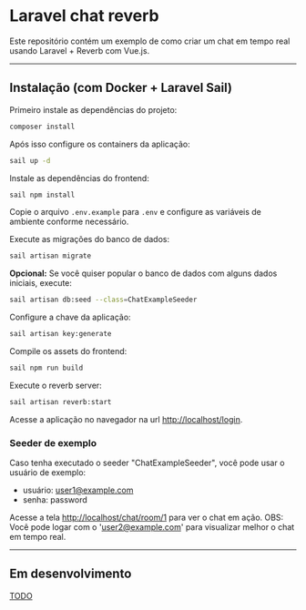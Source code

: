 # Laravel chat reverb
Este repositório contém um exemplo de como criar um chat em tempo real usando Laravel + Reverb com Vue.js.

---
## Instalação (com Docker + Laravel Sail)
Primeiro instale as dependências do projeto:
```bash
composer install
```

Após isso configure os containers da aplicação:
```bash
sail up -d
```

Instale as dependências do frontend:
```bash
sail npm install
```

Copie o arquivo `.env.example` para `.env` e configure as variáveis de ambiente conforme necessário.

Execute as migrações do banco de dados:
```bash
sail artisan migrate
```

**Opcional:** Se você quiser popular o banco de dados com alguns dados iniciais, execute:
```bash
sail artisan db:seed --class=ChatExampleSeeder
```

Configure a chave da aplicação:
```bash
sail artisan key:generate
```

Compile os assets do frontend:
```bash
sail npm run build
```

Execute o reverb server:
```bash
sail artisan reverb:start
```

Acesse a aplicação no navegador na url [http://localhost/login](http://localhost/login).

### Seeder de exemplo
Caso tenha executado o seeder "ChatExampleSeeder", você pode usar o usuário de exemplo:
- usuário: user1@example.com
- senha: password

Acesse a tela [http://localhost/chat/room/1](http://localhost/chat/room/1) para ver o chat em ação.
OBS: Você pode logar com o 'user2@example.com' para visualizar melhor o chat em tempo real.

---
## Em desenvolvimento
[TODO](https://github.com/chsjr1996/brain.md/blob/main/Computa%C3%A7%C3%A3o%20geral/Dev/Projetos/Laravel%20reverb%20chat/TODO.md)
